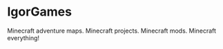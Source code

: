 IgorGames
=========

Minecraft adventure maps. Minecraft projects. Minecraft mods. Minecraft everything!